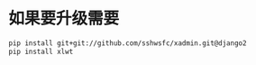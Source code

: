 # 如果要升级需要

```bash
pip install git+git://github.com/sshwsfc/xadmin.git@django2
pip install xlwt

```